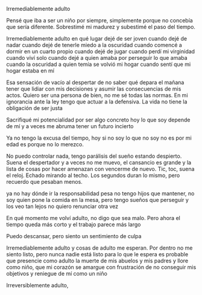 Irremediablemente adulto

Pensé que iba a ser un niño por siempre, simplemente porque no concebía que sería diferente. Sobrestimé mi madurez y subestimé el paso del tiempo.

Irremediablemente adulto en qué lugar dejé de ser joven cuando dejé de nadar cuando dejé de tenerle miedo a la oscuridad cuando comencé a dormir en un cuarto propio cuando dejé de jugar cuando perdí mi virginidad cuando viví solo cuando dejé a quien amaba por perseguir lo que amaba cuando la oscuridad a quien temía se volvió mi hogar cuando sentí que mi hogar estaba en mí

Esa sensación de vacío al despertar de no saber qué depara el mañana tener que lidiar con mis decisiones y asumir las consecuencias de mis actos. Quiero ser una persona de bien, no me sé todas las normas. En mi ignorancia ante la ley tengo que actuar a la defensiva. La vida no tiene la obligación de ser justa

Sacrifiqué mi potencialidad por ser algo concreto hoy lo que soy depende de mí y a veces me abruma tener un futuro incierto

Ya no tengo la excusa del tiempo, hoy si no soy lo que no soy no es por mi edad es porque no lo merezco.

No puedo controlar nada, tengo parálisis del sueño estando despierto. Suena el despertador y a veces no me muevo, el cansancio es grande y la lista de cosas por hacer amenazan con vencerme de nuevo. Tic, toc, suena el reloj. Echado mirando al techo. Los segundos duran lo mismo, pero recuerdo que pesaban menos.

ya no hay dónde ir la responsabilidad pesa no tengo hijos que mantener, no soy quien pone la comida en la mesa, pero tengo sueños que perseguir y los veo tan lejos no quiero renunciar otra vez

En qué momento me volví adulto, no digo que sea malo. Pero ahora el tiempo queda más corto y el trabajo parece más largo

Puedo descansar, pero siento un sentimiento de culpa

Irremediablemente adulto y cosas de adulto me esperan. Por dentro no me siento listo, pero nunca nadie está listo para lo que le espera es probable que presencie como adulto la muerte de mis abuelos y mis padres y llore como niño, que mi corazón se amargue con frustración de no conseguir mis objetivos y reniegue de mí como un niño

Irreversiblemente adulto,